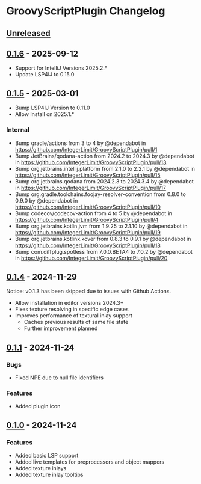 <!-- Keep a Changelog guide -> https://keepachangelog.com -->

# GroovyScriptPlugin Changelog

## [Unreleased]

## [0.1.6] - 2025-09-12

- Support for IntelliJ Versions 2025.2.*
- Update LSP4IJ to 0.15.0

## [0.1.5] - 2025-03-01

- Bump LSP4IJ Version to 0.11.0
- Allow Install on 2025.1.*

### Internal

- Bump gradle/actions from 3 to 4 by @dependabot in https://github.com/IntegerLimit/GroovyScriptPlugin/pull/1
- Bump JetBrains/qodana-action from 2024.2 to 2024.3 by @dependabot in https://github.com/IntegerLimit/GroovyScriptPlugin/pull/13
- Bump org.jetbrains.intellij.platform from 2.1.0 to 2.2.1 by @dependabot in https://github.com/IntegerLimit/GroovyScriptPlugin/pull/15
- Bump org.jetbrains.qodana from 2024.2.3 to 2024.3.4 by @dependabot in https://github.com/IntegerLimit/GroovyScriptPlugin/pull/17
- Bump org.gradle.toolchains.foojay-resolver-convention from 0.8.0 to 0.9.0 by @dependabot in https://github.com/IntegerLimit/GroovyScriptPlugin/pull/10
- Bump codecov/codecov-action from 4 to 5 by @dependabot in https://github.com/IntegerLimit/GroovyScriptPlugin/pull/4
- Bump org.jetbrains.kotlin.jvm from 1.9.25 to 2.1.10 by @dependabot in https://github.com/IntegerLimit/GroovyScriptPlugin/pull/19
- Bump org.jetbrains.kotlinx.kover from 0.8.3 to 0.9.1 by @dependabot in https://github.com/IntegerLimit/GroovyScriptPlugin/pull/18
- Bump com.diffplug.spotless from 7.0.0.BETA4 to 7.0.2 by @dependabot in https://github.com/IntegerLimit/GroovyScriptPlugin/pull/20

## [0.1.4] - 2024-11-29

Notice: v0.1.3 has been skipped due to issues with Github Actions.

- Allow installation in editor versions 2024.3+
- Fixes texture resolving in specific edge cases
- Improves performance of textural inlay support
  - Caches previous results of same file state
  - Further improvement planned

## [0.1.1] - 2024-11-24

### Bugs

- Fixed NPE due to null file identifiers

### Features

- Added plugin icon

## [0.1.0] - 2024-11-24

### Features

- Added basic LSP support
- Added live templates for preprocessors and object mappers
- Added texture inlays
- Added texture inlay tooltips

[Unreleased]: https://github.com/IntegerLimit/GroovyScriptPlugin/compare/v0.1.6...HEAD
[0.1.6]: https://github.com/IntegerLimit/GroovyScriptPlugin/compare/v0.1.5...v0.1.6
[0.1.5]: https://github.com/IntegerLimit/GroovyScriptPlugin/compare/v0.1.4...v0.1.5
[0.1.4]: https://github.com/IntegerLimit/GroovyScriptPlugin/compare/v0.1.1...v0.1.4
[0.1.1]: https://github.com/IntegerLimit/GroovyScriptPlugin/compare/v0.1.0...v0.1.1
[0.1.0]: https://github.com/IntegerLimit/GroovyScriptPlugin/commits/v0.1.0

